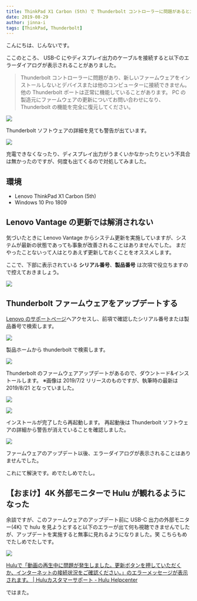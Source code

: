 ```yaml
---
title: ThinkPad X1 Carbon (5th) で Thunderbolt コントローラーに問題があるとエラーダイアログが出る
date: 2019-08-29
author: jinna-i
tags: [ThinkPad, Thunderbolt]
---
```


こんにちは、じんないです。

ここのところ、 USB-C にやディスプレイ出力のケーブルを接続すると以下のエラーダイアログが表示されることがありました。

> Thunderbolt コントローラーに問題があり、新しいファームウェアをインストールしないとデバイスまたは他のコンピューターに接続できません。他の Thunderbolt ポートは正常に機能していることがあります。 PC の製造元にファームウェアの更新についてお問い合わせになり、 Thunderbolt の機能を完全に復元してください。

![](images/error-dialog-appears-when-there-is-a-problem-with-the-thunderbolt-controller-in-thinkpad-x1-carbon-1.png)

Thunderbolt ソフトウェアの詳細を見ても警告が出ています。

![](images/error-dialog-appears-when-there-is-a-problem-with-the-thunderbolt-controller-in-thinkpad-x1-carbon-2.png)

充電できなくなったり、ディスプレイ出力がうまくいかなかったりという不具合は無かったのですが、何度も出てくるので対処してみました。

## 環境
- Lenovo ThinkPad X1 Carbon (5th)
- Windows 10 Pro 1809

## Lenovo Vantage の更新では解消されない

気づいたときに Lenovo Vantage からシステム更新を実施していますが、システムが最新の状態であっても事象が改善されることはありませんでした。
まだやったことないって人はとりあえず更新しておくことをオススメします。

ここで、下部に表示されている **シリアル番号**、**製品番号** は次項で役立ちますので控えておきましょう。

![](images/error-dialog-appears-when-there-is-a-problem-with-the-thunderbolt-controller-in-thinkpad-x1-carbon-3.png)

## Thunderbolt ファームウェアをアップデートする

[Lenovo のサポートページ](https://support.lenovo.com/jp/ja/home)へアクセスし、前項で確認したシリアル番号または製品番号で検索します。

![](images/error-dialog-appears-when-there-is-a-problem-with-the-thunderbolt-controller-in-thinkpad-x1-carbon-4.png)

製品ホームから thunderbolt で検索します。

![](images/error-dialog-appears-when-there-is-a-problem-with-the-thunderbolt-controller-in-thinkpad-x1-carbon-5.png)

Thunderbolt のファームウェアアップデートがあるので、ダウントード&インストールします。
※画像は 2019/7/2 リリースのものですが、執筆時の最新は 2019/8/21 となっていました。 

![](images/error-dialog-appears-when-there-is-a-problem-with-the-thunderbolt-controller-in-thinkpad-x1-carbon-6.png)

![](images/error-dialog-appears-when-there-is-a-problem-with-the-thunderbolt-controller-in-thinkpad-x1-carbon-7.png)

インストールが完了したら再起動します。
再起動後は Thunderbolt ソフトウェアの詳細から警告が消えていることを確認しました。

![](images/error-dialog-appears-when-there-is-a-problem-with-the-thunderbolt-controller-in-thinkpad-x1-carbon-8.png)

ファームウェアのアップデート以後、エラーダイアログが表示されることはありませんでした。

これにて解決です。めでたしめでたし。

## 【おまけ】4K 外部モニターで Hulu が観れるようになった

余談ですが、このファームウェアのアップデート前に USB-C 出力の外部モニター(4K) で hulu を見ようとすると以下のエラーが出て何も視聴できませんでしたが、アップデートを実施すると無事に見れるようになりました。笑
こちらもめでたしめでたしです。

![](images/error-dialog-appears-when-there-is-a-problem-with-the-thunderbolt-controller-in-thinkpad-x1-carbon-9.png)

[Huluで「動画の再生中に問題が発生しました。更新ボタンを押していただくか、インターネットの接続状況をご確認ください。」のエラーメッセージが表示されます。 | Huluカスタマーサポート - Hulu Helpcenter](https://help.happyon.jp/faq/show/2993?back=front%2Fcategory%3Ashow&category_id=282&page=1&site_domain=jp&sort=sort_access&sort_order=desc)

ではまた。
